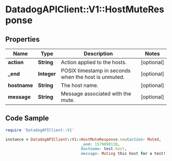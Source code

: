 # DatadogAPIClient::V1::HostMuteResponse

## Properties

Name | Type | Description | Notes
------------ | ------------- | ------------- | -------------
**action** | **String** | Action applied to the hosts. | [optional] 
**_end** | **Integer** | POSIX timestamp in seconds when the host is unmuted. | [optional] 
**hostname** | **String** | The host name. | [optional] 
**message** | **String** | Message associated with the mute. | [optional] 

## Code Sample

```ruby
require 'DatadogAPIClient::V1'

instance = DatadogAPIClient::V1::HostMuteResponse.new(action: Muted,
                                 _end: 1579098130,
                                 hostname: test.host,
                                 message: Muting this host for a test!)
```


